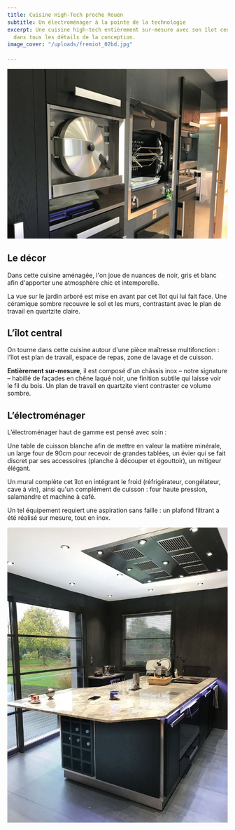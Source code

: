```yaml
---
title: Cuisine High-Tech proche Rouen
subtitle: Un électroménager à la pointe de la technologie
excerpt: Une cuisine high-tech entièrement sur-mesure avec son îlot central et pensée
  dans tous les détails de la conception.
image_cover: "/uploads/fremiot_02bd.jpg"

---
```

![](/uploads/fremiot_03bd.jpg)

## Le décor

Dans cette cuisine aménagée, l'on joue de nuances de noir, gris et blanc afin d'apporter une atmosphère chic et intemporelle.

La vue sur le jardin arboré est mise en avant par cet îlot qui lui fait face. Une céramique sombre recouvre le sol et les murs, contrastant avec le plan de travail en quartzite claire.

## L’îlot central

On tourne dans cette cuisine autour d'une pièce maîtresse multifonction : l'îlot est plan de travail, espace de repas, zone de lavage et de cuisson.

**Entièrement sur-mesure**, il est composé d'un châssis inox – notre signature – habillé de façades en chêne laqué noir, une finition subtile qui laisse voir le fil du bois. Un plan de travail en quartzite vient contraster ce volume sombre.

## L’électroménager

L’électroménager haut de gamme est pensé avec soin :

Une table de cuisson blanche afin de mettre en valeur la matière minérale, un large four de 90cm pour recevoir de grandes tablées, un évier qui se fait discret par ses accessoires (planche à découper et égouttoir), un mitigeur élégant.

Un mural complète cet îlot en intégrant le froid (réfrigérateur, congélateur, cave à vin), ainsi qu'un complément de cuisson : four haute pression, salamandre et machine à café.

Un tel équipement requiert une aspiration sans faille : un plafond filtrant a été réalisé sur mesure, tout en inox.

![](/uploads/photo-cuisine.jpg)